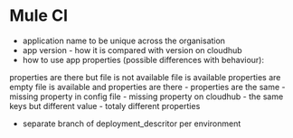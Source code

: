 # Mule CI

- application name to be unique across the organisation
- app version - how it is compared with version on cloudhub
- how to use app properties (possible differences with behaviour):

properties are there but file is not available
file is available properties are empty
file is available and properties are there
	- properties are the same
	- missing property in config file
	- missing property on cloudhub
	- the same keys but different value
	- totaly different properties

- separate branch of deployment_descritor per environment

